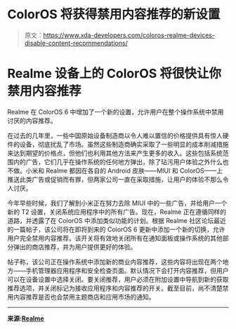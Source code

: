 # ColorOS 将获得禁用内容推荐的新设置

> 原文：<https://www.xda-developers.com/coloros-realme-devices-disable-content-recommendations/>

# Realme 设备上的 ColorOS 将很快让你禁用内容推荐

Realme 在 ColorOS 6 中增加了一个新的设置，允许用户在整个操作系统中禁用讨厌的内容推荐。

在过去的几年里，一些中国原始设备制造商以令人难以置信的价格提供具有惊人硬件的设备，彻底扰乱了市场。虽然这些制造商确实采取了一些明显的成本削减措施来达到期望的价格点，但他们也利用其他方法来产生更多的收入。这些包括系统范围内的广告，它们几乎在操作系统的任何地方弹出，除了玷污用户体验之外什么也不做。小米和 Realme 都因在各自的 Android 皮肤——MIUI 和 ColorOS——上推送此类广告或促销而有罪，但两家公司一直在采取措施，让用户的体验不那么令人讨厌。

今年早些时候，我们了解到小米正在努力去除 MIUI 中的一些广告，并给用户一个新的 T2 设置，关闭系统应用程序中的所有广告。现在，Realme 正在遵循同样的道路，并透露了在 ColorOS 中添加类似功能的计划。根据 Realme 社区论坛最近的一篇帖子，该公司将在即将到来的 ColorOS 6 更新中添加一个新的切换，允许用户完全禁用内容推荐。该开关将有效地关闭所有在通知面板或操作系统的其他部分弹出的商店推荐，并为用户提供更好的体验。

帖子称，该公司正在操作系统中添加新的商业内容推荐，这些内容将出现在两个地方——手机管理器应用程序和安全检查页面。默认情况下会打开内容推荐，但用户可以在设备设置中选择关闭。要关闭推荐，用户必须在附加设置中导航到新的获取推荐选项，并关闭标记为接收应用程序和内容推荐的开关。截至目前，尚不清楚禁用内容推荐是否也会禁用主题商店和应用市场的通知。

* * *

**来源:[Realme](https://c.realme.com/in/post-details/1211549405472096256)**